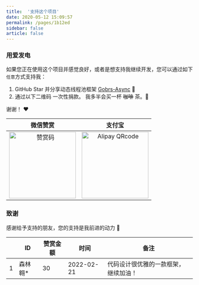 ```yaml
---
title:  '支持这个项目'
date: 2020-05-12 15:09:57
permalink: /pages/1b12ed
sidebar: false
article: false
---
```


### 用爱发电
如果您正在使用这个项目并感觉良好，或者是想支持我继续开发，您可以通过如下`任意`方式支持我：

1. GitHub Star 并分享动态线程池框架 [Gobrs-Async](https://github.com/Memorydoc/gobrs-async-starter) :rocket:
2. 通过以下二维码 一次性捐款。 我多半会买一杯 ~~咖啡~~ 茶。:tea:

谢谢！ :heart:

| 微信赞赏 | 支付宝 |
| :---: |  :---: | 
| <img src="https://kevin-cloud-dubbo.oss-cn-beijing.aliyuncs.com/gobrs-async/1291646575401_.pic.jpg" alt="赞赏码" width=180> | <img src="https://kevin-cloud-dubbo.oss-cn-beijing.aliyuncs.com/gobrs-async/1301646575423_.pic.jpg" alt="Alipay QRcode" width=180> |

### 致谢

感谢给予支持的朋友，您的支持是我前进的动力 🎉



|      | ID      | 赞赏金额 |  时间       | 备注                                 |
| ---- | ------- | ---- | ---------- | ------------------------------------ |
| 1    | 森林翱* | 30   |  2022-02-21 | 代码设计很优雅的一款框架，继续加油！ |




